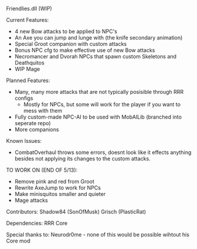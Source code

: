 Friendlies.dll (WIP)

Current Features:
- 4 new Bow attacks to be applied to NPC's
- An Axe you can jump and lunge with (the knife secondary animation)
- Special Groot companion with custom attacks
- Bonus NPC cfg to make effective use of new Bow attacks
- Necromancer and Dvorah NPCs that spawn custom Skeletons and Deathquitos
- WIP Mage

Planned Features:
- Many, many more attacks that are not typically posisible through RRR configs
  - Mostly for NPCs, but some will work for the player if you want to mess with them
- Fully custom-made NPC-AI to be used with MobAILib (branched into seperate repo)
- More companions

Known Issues:
- CombatOverhaul throws some errors, doesnt look like it effects anything besides not applying its changes to the custom attacks.

TO WORK ON (END OF 5/13):
- Remove pink and red from Groot
- Rewrite AxeJump to work for NPCs
- Make minisquitos smaller and quieter
- Mage attacks

Contributors:
Shadow84 (SonOfMusk)
Grisch (PlasticRat)

Dependencies:
RRR Core

Special thanks to:
Neurodr0me - none of this would be possible wihtout his Core mod
